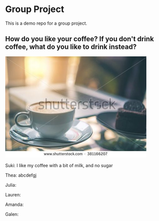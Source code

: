 # Group Project
This is a demo repo for a group project.

## How do you like your coffee? If you don't drink coffee, what do you like to drink instead?
![coffee](coffee.jpg)


Suki: I like my coffee with a bit of milk, and no sugar

Thea: abcdefgj

Julia:

Lauren:

Amanda:

Galen:
